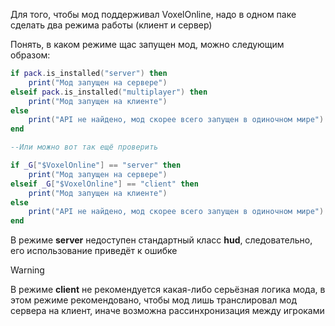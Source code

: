 Для того, чтобы мод поддерживал VoxelOnline, надо в одном паке сделать два режима работы (клиент и сервер)

Понять, в каком режиме щас запущен мод, можно следующим образом:
```lua
if pack.is_installed("server") then
	print("Мод запущен на сервере")
elseif pack.is_installed("multiplayer") then
	print("Мод запущен на клиенте")
else
	print("API не найдено, мод скорее всего запущен в одиночном мире")
end

--Или можно вот так ещё проверить

if _G["$VoxelOnline"] == "server" then
	print("Мод запущен на сервере")
elseif _G["$VoxelOnline"] == "client" then
	print("Мод запущен на клиенте")
else
	print("API не найдено, мод скорее всего запущен в одиночном мире")
end
```

В режиме **server** недоступен стандартный класс **hud**, следовательно, его использование приведёт к ошибке

>[!WARNING]
> В режиме **client** не рекомендуется какая-либо серьёзная логика мода, в этом режиме рекомендовано, чтобы мод лишь транслировал мод сервера на клиент, иначе возможна рассинхронизация между игроками
